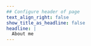 ```yaml
---
## Configure header of page
text_align_right: false
show_title_as_headline: false
headline: |
  About me
---
```


